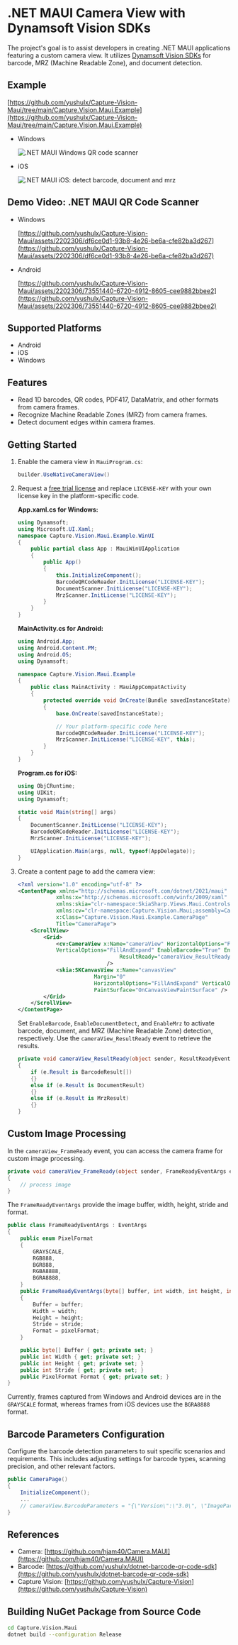 # .NET MAUI Camera View with Dynamsoft Vision SDKs
The project's goal is to assist developers in creating .NET MAUI applications featuring a custom camera view. It utilizes [Dynamsoft Vision SDKs](https://www.dynamsoft.com/) for barcode, MRZ (Machine Readable Zone), and document detection.

## Example
[https://github.com/yushulx/Capture-Vision-Maui/tree/main/Capture.Vision.Maui.Example](https://github.com/yushulx/Capture-Vision-Maui/tree/main/Capture.Vision.Maui.Example)

- Windows

    ![.NET MAUI Windows QR code scanner](https://camo.githubusercontent.com/5b212f793f3ae53c7d2d2ba926f9edafeb3c117b9f63b2ea2ab668cc8938732f/68747470733a2f2f7777772e64796e616d736f66742e636f6d2f636f6465706f6f6c2f696d672f323032342f30312f646f746e65742d6d6175692d626172636f64652d646f63756d656e742d6d727a2e706e67)

- iOS
    
    ![.NET MAUI iOS: detect barcode, document and mrz](https://camo.githubusercontent.com/0a574bc8762d3fb99eef52023f217dcc7c152f0f9a8699370aa3840d8bf3bc8c/68747470733a2f2f7777772e64796e616d736f66742e636f6d2f636f6465706f6f6c2f696d672f323032342f30332f646f746e65742d6d6175692d696f732d626172636f64652d646f63756d656e742d6d727a2e706e67)

## Demo Video: .NET MAUI QR Code Scanner

- Windows

  [https://github.com/yushulx/Capture-Vision-Maui/assets/2202306/df6ce0d1-93b8-4e26-be6a-cfe82ba3d267](https://github.com/yushulx/Capture-Vision-Maui/assets/2202306/df6ce0d1-93b8-4e26-be6a-cfe82ba3d267)

- Android

  [https://github.com/yushulx/Capture-Vision-Maui/assets/2202306/73551440-6720-4912-8605-cee9882bbee2](https://github.com/yushulx/Capture-Vision-Maui/assets/2202306/73551440-6720-4912-8605-cee9882bbee2)



## Supported Platforms
- Android
- iOS
- Windows

## Features
- Read 1D barcodes, QR codes, PDF417, DataMatrix, and other formats from camera frames.
- Recognize Machine Readable Zones (MRZ) from camera frames.
- Detect document edges within camera frames.

## Getting Started
1. Enable the camera view in `MauiProgram.cs`:

    ```csharp
    builder.UseNativeCameraView()
    ```

2. Request a [free trial license](https://www.dynamsoft.com/customer/license/trialLicense) and replace `LICENSE-KEY` with your own license key in the platform-specific code.
    
    **App.xaml.cs for Windows:**

    ```csharp
    using Dynamsoft;
    using Microsoft.UI.Xaml;
    namespace Capture.Vision.Maui.Example.WinUI
    {
        public partial class App : MauiWinUIApplication
        {
            public App()
            {
                this.InitializeComponent();
                BarcodeQRCodeReader.InitLicense("LICENSE-KEY");
                DocumentScanner.InitLicense("LICENSE-KEY");
                MrzScanner.InitLicense("LICENSE-KEY");
            }
        }
    }
    ```

    **MainActivity.cs for Android:**

    ```csharp
    using Android.App;
    using Android.Content.PM;
    using Android.OS;
    using Dynamsoft;
    
    namespace Capture.Vision.Maui.Example
    {
        public class MainActivity : MauiAppCompatActivity
        {
            protected override void OnCreate(Bundle savedInstanceState)
            {
                base.OnCreate(savedInstanceState);
    
                // Your platform-specific code here
                BarcodeQRCodeReader.InitLicense("LICENSE-KEY");
                MrzScanner.InitLicense("LICENSE-KEY", this);
            }
        }
    }
    ```

    **Program.cs for iOS:**

    ```csharp
    using ObjCRuntime;
    using UIKit;
    using Dynamsoft;

    static void Main(string[] args)
    {
        DocumentScanner.InitLicense("LICENSE-KEY");
        BarcodeQRCodeReader.InitLicense("LICENSE-KEY");
        MrzScanner.InitLicense("LICENSE-KEY");
    
        UIApplication.Main(args, null, typeof(AppDelegate));
    }
    ```

3. Create a content page to add the camera view:

    ```xml
    <?xml version="1.0" encoding="utf-8" ?>
    <ContentPage xmlns="http://schemas.microsoft.com/dotnet/2021/maui"
                xmlns:x="http://schemas.microsoft.com/winfx/2009/xaml"
                xmlns:skia="clr-namespace:SkiaSharp.Views.Maui.Controls;assembly=SkiaSharp.Views.Maui.Controls"
                xmlns:cv="clr-namespace:Capture.Vision.Maui;assembly=Capture.Vision.Maui"
                x:Class="Capture.Vision.Maui.Example.CameraPage"
                Title="CameraPage">
        <ScrollView>
            <Grid>
                <cv:CameraView x:Name="cameraView" HorizontalOptions="FillAndExpand"
                VerticalOptions="FillAndExpand" EnableBarcode="True" EnableDocumentDetect="True" EnableMrz="True"
                                    ResultReady="cameraView_ResultReady" FrameReady="cameraView_FrameReady"
                                />
                <skia:SKCanvasView x:Name="canvasView" 
                            Margin="0"
                            HorizontalOptions="FillAndExpand" VerticalOptions="FillAndExpand"
                            PaintSurface="OnCanvasViewPaintSurface" />
            </Grid>
        </ScrollView>
    </ContentPage>
    ```

    Set `EnableBarcode`, `EnableDocumentDetect`, and `EnableMrz` to activate barcode, document, and MRZ (Machine Readable Zone) detection, respectively. Use the `cameraView_ResultReady` event to retrieve the results.

    ```csharp
    private void cameraView_ResultReady(object sender, ResultReadyEventArgs e)
    {
        if (e.Result is BarcodeResult[])
        {}
        else if (e.Result is DocumentResult)
        {}
        else if (e.Result is MrzResult)
        {}    
    }
    ```

## Custom Image Processing
In the `cameraView_FrameReady` event, you can access the camera frame for custom image processing. 

```csharp
private void cameraView_FrameReady(object sender, FrameReadyEventArgs e)
{
    // process image
}
```

The `FrameReadyEventArgs` provide the image buffer, width, height, stride and format.

```csharp
public class FrameReadyEventArgs : EventArgs
{ 
    public enum PixelFormat
    {
        GRAYSCALE,
        RGB888,
        BGR888,
        RGBA8888,
        BGRA8888,
    }
    public FrameReadyEventArgs(byte[] buffer, int width, int height, int stride, PixelFormat pixelFormat)
    {
        Buffer = buffer;
        Width = width;
        Height = height;
        Stride = stride;
        Format = pixelFormat;
    }

    public byte[] Buffer { get; private set; }
    public int Width { get; private set; }
    public int Height { get; private set; }
    public int Stride { get; private set; }
    public PixelFormat Format { get; private set; }
}
```

Currently, frames captured from Windows and Android devices are in the `GRAYSCALE` format, whereas frames from iOS devices use the `BGRA8888` format.


## Barcode Parameters Configuration
Configure the barcode detection parameters to suit specific scenarios and requirements. This includes adjusting settings for barcode types, scanning precision, and other relevant factors.
    
```csharp
public CameraPage()
{
    InitializeComponent();
    ...
    // cameraView.BarcodeParameters = "{\"Version\":\"3.0\", \"ImageParameter\":{\"Name\":\"IP1\", \"BarcodeFormatIds\":[\"BF_QR_CODE\", \"BF_ONED\"], \"ExpectedBarcodesCount\":20}}";
}
```

## References
- Camera: [https://github.com/hjam40/Camera.MAUI](https://github.com/hjam40/Camera.MAUI)
- Barcode: [https://github.com/yushulx/dotnet-barcode-qr-code-sdk](https://github.com/yushulx/dotnet-barcode-qr-code-sdk)
- Capture Vision: [https://github.com/yushulx/Capture-Vision](https://github.com/yushulx/Capture-Vision)


## Building NuGet Package from Source Code

```bash
cd Capture.Vision.Maui
dotnet build --configuration Release
```